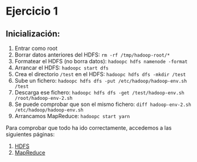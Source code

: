 # Ejercicio 1
## Inicialización:
1. Entrar como root
2. Borrar datos anteriores del HDFS:
`rm -rf /tmp/hadoop-root/*`
3. Formatear el HDFS (no borra datos):
`hadoopc hdfs namenode -format`
4. Arrancar el HDFS:
`hadoopc start dfs`
5. Crea el directorio `/test` en el HDFS:
`hadoopc hdfs dfs -mkdir /test`
6. Sube un fichero:
`hadoopc hdfs dfs -put /etc/hadoop/hadoop-env.sh /test`
7. Descarga ese fichero:
`hadoopc hdfs dfs -get /test/hadoop-env.sh /root/hadoop-env-2.sh`
8. Se puede comprobar que son el mismo fichero:
`diff hadoop-env-2.sh /etc/hadoop/hadoop-env.sh`
9. Arrancamos MapReduce:
`hadoopc start yarn`

Para comprobar que todo ha ido correctamente, accedemos a las siguientes páginas:
1. [HDFS](http://localhost:50070)
2. [MapReduce](http://localhost:8088)
